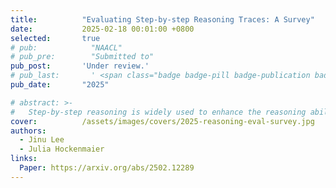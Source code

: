 ```yaml
---
title:          "Evaluating Step-by-step Reasoning Traces: A Survey"
date:           2025-02-18 00:01:00 +0800
selected:       true
# pub:            "NAACL"
# pub_pre:        "Submitted to"
pub_post:       'Under review.'
# pub_last:       ' <span class="badge badge-pill badge-publication badge-success">Spotlight</span>'
pub_date:       "2025"

# abstract: >-
#   Step-by-step reasoning is widely used to enhance the reasoning ability of large language models (LLMs) in complex problems. Evaluating the quality of reasoning traces is crucial for understanding and improving LLM reasoning. However, the evaluation criteria remain highly unstandardized, leading to fragmented efforts in developing metrics and meta-evaluation benchmarks. To address this gap, this survey provides a comprehensive overview of step-by-step reasoning evaluation, proposing a taxonomy of evaluation criteria with four top-level categories (groundedness, validity, coherence, and utility). We then categorize metrics based on their implementations, survey which metrics are used for assessing each criterion, and explore whether evaluator models can transfer across different criteria. Finally, we identify key directions for future research.
cover:          /assets/images/covers/2025-reasoning-eval-survey.jpg
authors:
  - Jinu Lee
  - Julia Hockenmaier
links:
  Paper: https://arxiv.org/abs/2502.12289
---
```

